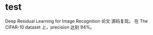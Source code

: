 # test
Deep Residual Learning for Image Recognition  论文 源码复现。
在 The CIFAR-10 dataset 上，precision 达到  94%。

